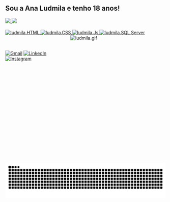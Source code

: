 ## Sou a Ana Ludmila e tenho 18 anos!

<div>
  <a href="https://github.com/analudmilalopes">
    <img height="180px" src="https://github-readme-stats.vercel.app/api?username=analudmilalopes&show_icons=true&theme=radical&include_all_commits=true&count_private=true"/>
   <img height="180px" src="https://github-readme-stats.vercel.app/api/top-langs/?username=analudmilalopes&layout=compact&langs_count=168&theme=radical"/>

</div>

<div style="display: inline_block"><br>
  <img align="center" alt="ludmila.HTML" height="30px" width="30px" src="https://devicon-website.vercel.app/api/html5/original.svg"></img>
  <img align="center" alt="ludmila.CSS" height="30px" width="30px" src="https://devicon-website.vercel.app/api/css3/original.svg"></img>
  <img align="center" alt="ludmila.Js" height="30px" width="30px" src="https://devicon-website.vercel.app/api/javascript/original.svg"></img>
  <img align="center" alt="ludmila.SQL Server" height="40px" width="40px" src="https://github.com/user-attachments/assets/3f282ad2-5e64-442a-adf2-acbd8ad74dc2"></img>
   <img align="right" alt="ludmila.gif" height="400px" width="300px" src="https://i.pinimg.com/originals/4c/30/93/4c30931e71a0e93b250962d41fc6bf7f.gif"></img>
</div><br><br>

<div>
  <p align="left">
  <a href="mailto:ludmilalopes416@gmail.com" target="_blank" title="Gmail">
  <img src="https://img.shields.io/badge/-Gmail-5e4b8b?style=for-the-badge&labelColor=5e4b8b&logo=gmail&logoColor=white&" alt="Gmail"/></a>
  <a href="https://www.linkedin.com/in/ana-ludmila-lopes-b4a0a62a5/" target="_blank" title="LinkedIn">
  <img  src="https://img.shields.io/badge/-Linkedin-5e4b8b?style=for-the-badge&labelColor=5e4b8b&logo=Linkedin&logoColor=white&" alt="LinkedIn"/></a>
    <a href="https://www.instagram.com/ludd_loopes/" target="_blank" title="Instagram">
  <img  src="https://img.shields.io/badge/-Instagram-5e4b8b?style=for-the-badge&labelColor=5e4b8b&logo=instagram&logoColor=white&" alt="Instagram"/></a>
</p>
</div>

<picture>
  <source media="(prefers-color-scheme: dark)" srcset="https://raw.githubusercontent.com/analudmilalopes/analudmilalopes/output/github-contribution-grid-snake-dark.svg">
  <source media="(prefers-color-scheme: light)" srcset="https://raw.githubusercontent.com/analudmilalopes/analudmilalopes/output/github-contribution-grid-snake.svg">
  <img alt="github contribution grid snake animation" src="https://raw.githubusercontent.com/analudmilalopes/analudmilalopes/output/github-contribution-grid-snake.svg">
</picture>

